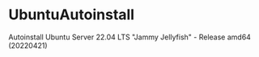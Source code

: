 # UbuntuAutoinstall
Autoinstall Ubuntu Server 22.04 LTS "Jammy Jellyfish" - Release amd64 (20220421)
